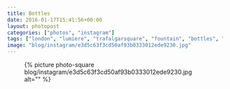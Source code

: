 ```yaml
---
title: Bottles
date: 2016-01-17T15:41:56+00:00
layout: photopost
categories: ["photos", "instagram"]
tags: ["london", "lumiere", "trafalgarsquare", "fountain", "bottles", "environment", "light"]
image: "blog/instagram/e3d5c63f3cd50af93b0333012ede9230.jpg"
---
```


<figure class="photo photo--square">
  {% picture photo-square blog/instagram/e3d5c63f3cd50af93b0333012ede9230.jpg alt="" %}
</figure>



